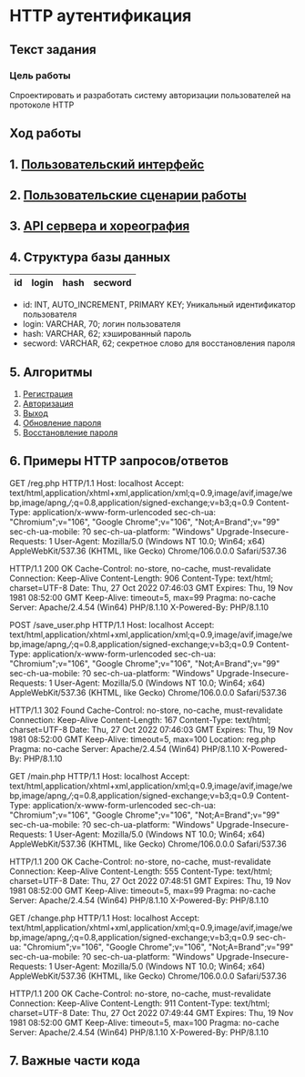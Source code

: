 # HTTP аутентификация
## Текст задания
### Цель работы
Спроектировать и разработать систему авторизации пользователей на протоколе HTTP
## Ход работы
## 1. [Пользовательский интерфейс](https://www.figma.com/file/XeUCWHBwbvV7h9eH9o9MkQ/Web-Page)
## 2. [Пользовательские сценарии работы](https://imgur.com/a/tltvChs)
## 3. [API сервера и хореография](https://imgur.com/a/KxFuDwA)
## 4. Структура базы данных
| id | login | hash | secword |
|:---|:------|:-----|:--------|
- id: INT, AUTO_INCREMENT, PRIMARY KEY;
Уникальный идентификатор пользователя
- login: VARCHAR, 70;
логин пользователя
- hash: VARCHAR, 62;
хэшированный пароль
- secword: VARCHAR, 62;
секретное слово для восстановления пароля
## 5. Алгоритмы
1. [Регистрация](https://imgur.com/a/v0FjTse)
2. [Авторизация](https://imgur.com/a/1pyMENC)
3. [Выход](https://imgur.com/a/J0175Fl)
4. [Обновление пароля](https://imgur.com/a/Gvue2Dl)
5. [Восстановление пароля](https://imgur.com/a/AnaJyg9)
## 6. Примеры HTTP запросов/ответов
GET /reg.php HTTP/1.1
Host: localhost
Accept: text/html,application/xhtml+xml,application/xml;q=0.9,image/avif,image/webp,image/apng,*/*;q=0.8,application/signed-exchange;v=b3;q=0.9
Content-Type: application/x-www-form-urlencoded
sec-ch-ua: "Chromium";v="106", "Google Chrome";v="106", "Not;A=Brand";v="99"
sec-ch-ua-mobile: ?0
sec-ch-ua-platform: "Windows"
Upgrade-Insecure-Requests: 1
User-Agent: Mozilla/5.0 (Windows NT 10.0; Win64; x64) AppleWebKit/537.36 (KHTML, like Gecko) Chrome/106.0.0.0 Safari/537.36

HTTP/1.1 200 OK
Cache-Control: no-store, no-cache, must-revalidate
Connection: Keep-Alive
Content-Length: 906
Content-Type: text/html; charset=UTF-8
Date: Thu, 27 Oct 2022 07:46:03 GMT
Expires: Thu, 19 Nov 1981 08:52:00 GMT
Keep-Alive: timeout=5, max=99
Pragma: no-cache
Server: Apache/2.4.54 (Win64) PHP/8.1.10
X-Powered-By: PHP/8.1.10



POST /save_user.php HTTP/1.1
Host: localhost
Accept: text/html,application/xhtml+xml,application/xml;q=0.9,image/avif,image/webp,image/apng,*/*;q=0.8,application/signed-exchange;v=b3;q=0.9
Content-Type: application/x-www-form-urlencoded
sec-ch-ua: "Chromium";v="106", "Google Chrome";v="106", "Not;A=Brand";v="99"
sec-ch-ua-mobile: ?0
sec-ch-ua-platform: "Windows"
Upgrade-Insecure-Requests: 1
User-Agent: Mozilla/5.0 (Windows NT 10.0; Win64; x64) AppleWebKit/537.36 (KHTML, like Gecko) Chrome/106.0.0.0 Safari/537.36

HTTP/1.1 302 Found
Cache-Control: no-store, no-cache, must-revalidate
Connection: Keep-Alive
Content-Length: 167
Content-Type: text/html; charset=UTF-8
Date: Thu, 27 Oct 2022 07:46:03 GMT
Expires: Thu, 19 Nov 1981 08:52:00 GMT
Keep-Alive: timeout=5, max=100
Location: reg.php
Pragma: no-cache
Server: Apache/2.4.54 (Win64) PHP/8.1.10
X-Powered-By: PHP/8.1.10




GET /main.php HTTP/1.1
Host: localhost
Accept: text/html,application/xhtml+xml,application/xml;q=0.9,image/avif,image/webp,image/apng,*/*;q=0.8,application/signed-exchange;v=b3;q=0.9
Content-Type: application/x-www-form-urlencoded
sec-ch-ua: "Chromium";v="106", "Google Chrome";v="106", "Not;A=Brand";v="99"
sec-ch-ua-mobile: ?0
sec-ch-ua-platform: "Windows"
Upgrade-Insecure-Requests: 1
User-Agent: Mozilla/5.0 (Windows NT 10.0; Win64; x64) AppleWebKit/537.36 (KHTML, like Gecko) Chrome/106.0.0.0 Safari/537.36

HTTP/1.1 200 OK
Cache-Control: no-store, no-cache, must-revalidate
Connection: Keep-Alive
Content-Length: 555
Content-Type: text/html; charset=UTF-8
Date: Thu, 27 Oct 2022 07:48:51 GMT
Expires: Thu, 19 Nov 1981 08:52:00 GMT
Keep-Alive: timeout=5, max=99
Pragma: no-cache
Server: Apache/2.4.54 (Win64) PHP/8.1.10
X-Powered-By: PHP/8.1.10


GET /change.php HTTP/1.1
Host: localhost
Accept: text/html,application/xhtml+xml,application/xml;q=0.9,image/avif,image/webp,image/apng,*/*;q=0.8,application/signed-exchange;v=b3;q=0.9
sec-ch-ua: "Chromium";v="106", "Google Chrome";v="106", "Not;A=Brand";v="99"
sec-ch-ua-mobile: ?0
sec-ch-ua-platform: "Windows"
Upgrade-Insecure-Requests: 1
User-Agent: Mozilla/5.0 (Windows NT 10.0; Win64; x64) AppleWebKit/537.36 (KHTML, like Gecko) Chrome/106.0.0.0 Safari/537.36

HTTP/1.1 200 OK
Cache-Control: no-store, no-cache, must-revalidate
Connection: Keep-Alive
Content-Length: 911
Content-Type: text/html; charset=UTF-8
Date: Thu, 27 Oct 2022 07:49:44 GMT
Expires: Thu, 19 Nov 1981 08:52:00 GMT
Keep-Alive: timeout=5, max=100
Pragma: no-cache
Server: Apache/2.4.54 (Win64) PHP/8.1.10
X-Powered-By: PHP/8.1.10

## 7. Важные части кода
